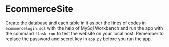 # EcommerceSite

Create the database and each table in it as per the lines of codes in ```ecommercelogin.sql``` with the help of MySql Workbench and run the app with the command ```flask run``` to test the website on your local host.
Remember to replace the password and secret key in ```app.py``` before you run the app.
